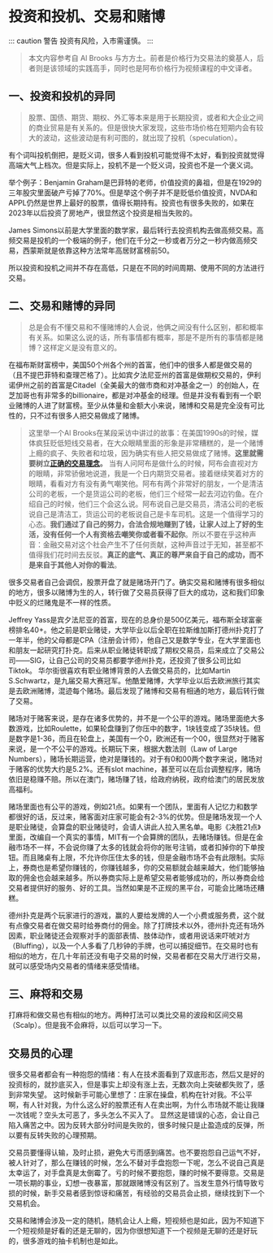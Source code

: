 # 投资和投机、交易和赌博

::: caution 警告
 投资有风险，入市需谨慎。
:::


> 本文内容参考自 Al Brooks 与方方土。前者是价格行为交易法的奠基人，后者则是该领域的实践高手，同时也是阿布价格行为视频课程的中文译者。

## 一、投资和投机的异同

> 股票、国债、期货、期权、外汇等本来是用于长期投资，或者和大企业之间的商业贸易是有关系的。但是很快大家发现，这些市场价格在短期内会有较大的波动，这些波动是有利可图的，就出现了投机（speculation）。

有个词叫投机倒把，是贬义词，很多人看到投机可能觉得不太好，看到投资就觉得高端大气上档次。但是实际上，投机不是一个贬义词，投资也不是一个褒义词。

举个例子：Benjamin Graham是巴菲特的老师，价值投资的鼻祖，但是在1929的三年股灾里面破产亏掉了70%。但是举这个例子并不是贬低价值投资，NVDA和APPL仍然是世界上最好的股票，值得长期持有。投资也有很多失败的，如果在2023年以后投资了房地产，很显然这个投资是相当失败的。

James Simons以前是大学里面的数学家，最后转行去投资机构去做高频交易。高频交易是投机的一个极端的例子，他们在千分之一秒或者万分之一秒内做高频交易，西蒙斯就是依靠这种方法常年高居财富榜前50。

所以投资和投机之间并不存在高低，只是在不同的时间周期、使用不同的方法进行交易。



## 二、交易和赌博的异同

> 总是会有不懂交易和不懂赌博的人会说，他俩之间没有什么区别，都和概率有关系。如果这么说的话，所有事情都有概率，那是不是所有的事情都是赌博？这样定义是没有意义的。

在福布斯财富榜中，美国50个州各个州的首富，他们中的很多人都是做交易的（且不提巴菲特和查理芒格了）。比如宾夕法尼亚州的首富是做期权交易的，伊利诺伊州之前的首富是Citadel（全美最大的做市商和对冲基金之一）的创始人，在芝加哥也有非常多的billionaire，都是对冲基金的经理。但是并没有看到有一个职业赌博的人进了财富榜。至少从体量和金额大小来说，赌博和交易是完全没有可比性的，只不过有很多人把交易做成了赌博。

> 这里举一个Al Brooks在某段采访中讲过的故事：在美国1990s的时候，媒体疯狂贬低短线交易者，在大众眼睛里面的形象是非常糟糕的，是一个赌博上瘾的疯子、失败者和垃圾，因为确实有些人把交易做成了赌博。**这里就需要树立[正确的交易理念](https://weiser.fun/trade/basics/trading-mindset.html)。** 当有人问阿布是做什么的时候，阿布会直视对方的眼睛，非常骄傲地说道，我是一个日内期货交易者。接着继续笑着对方的眼睛，看看对方有没有勇气嘲笑他。阿布有两个非常好的朋友，一个是清洁公司的老板，一个是货运公司的老板，他们三个经常一起去河边钓鱼。在介绍自己的时候，他们三个会这么说。阿布说自己是交易员，清洁公司的老板说自己是清洁工，货运公司的老板说自己是卡车司机。这是一个值得学习的心态。**我们通过了自己的努力，合法合规地赚到了钱，让家人过上了好的生活，没有任何一个人有资格去嘲笑你或者看不起你**。所以不要在乎这种声音：金融交易对这个社会产生不了任何贡献，这种声音过于无知，甚至都不值得我们花时间去反驳。**真正的底气、真正的尊严来自于自己的成功，而不是来自于其他人对你的看法**。

很多交易者自己会调侃，股票开盘了就是赌场开门了。确实交易和赌博有很多相似的地方，很多以赌博为生的人，转行做了交易员获得了巨大的成功，这和我们印象中贬义的烂赌鬼是不一样的性质。

Jeffrey Yass是宾夕法尼亚的首富，现在的总身价是500亿美元，福布斯全球富豪榜排名40+。他之前是职业赌徒，大学毕业以后全职在拉斯维加斯打德州扑克打了一年半，他的父母都是CPA（注册会计师），他自己又是数学专业，在大学里面也和朋友一起研究打扑克。后来从职业赌徒转职成了期权交易员，后来成立了交易公司——SIG，让自己公司的交易员都要学德州扑克，还投资了很多公司比如Tiktok。
华尔街很喜欢有职业赌博背景的人去做交易员的，比如Martin S.Schwartz，是九届交易大赛冠军。他酷爱赌博，大学毕业以后去欧洲旅行其实是去欧洲赌博，混迹每个赌场。最后发现了赌博和交易有相通的地方，最后转行做了交易。

赌场对于赌客来说，是存在诸多优势的，并不是一个公平的游戏。赌场里面绝大多数游戏，比如Roulette，如果轮盘赚到了你压中的数字，1块钱变成了35块钱。但是数字是1-36，而且在轮盘上，美国有一个0，欧洲还有一个00，很显然对于赌客来说，是一个不公平的游戏。长期玩下来，根据大数法则（Law of Large Numbers），赌场长期运营，绝对是赚钱的。对于有0和00两个数字来说，赌场对于赌客的优势大约是5.2%。还有slot machine，甚至可以在后台调整程序，赌场依旧是稳赚不赔。所以在澳门，赌场赚了钱，给政府纳税，政府给澳门的居民发放高福利。

赌场里面也有公平的游戏，例如21点。如果有一个团队，里面有人记忆力和数学都很好的话，反过来，赌客面对庄家可能会有2-3%的优势。但是赌场发现一个人是职业赌徒，会算盘的职业赌徒时，会请人讲此人拉入黑名单。电影《决胜21点》里面，改编自一个真实的事情，MIT有一个会算牌的团队，去赌场赚钱。但是在金融市场不一样，不会说你赚了太多的钱就会将你的账号注销，或者扣掉你的下单按钮。而且赌桌有上限，不允许你压住太多的钱，但是金融市场不会有此限制。实际上，券商也是希望你赚钱的，你赚钱越多，你的交易额就会越来越大，他们能够抽取的佣金也会越来越多。所以券商实际上是希望交易者能够成功的，所以券商会给交易者提供好的服务、好的工具。当然如果是不正规的黑平台，可能会比赌场还糟糕。

德州扑克是两个玩家进行的游戏，赢的人要给发牌的人一个小费或服务费，这个就有点像交易者在做交易时给券商付的佣金。除了打牌技术以外，德州扑克还有场外因素，职业赌徒还会观察对手的面部表情、肢体动作，或者用说话来吓唬对方（Bluffing），以及一个人多看了几秒钟的手牌，也可以捕捉细节。在交易时也有相似的地方，在几十年前还没有电子交易的时候，交易者都在交易大厅进行交易，就可以感受场内交易者的情绪来感受情绪。

## 三、麻将和交易
打麻将和做交易也有相似的地方。两种打法可以类比交易的波段和区间交易（Scalp）。但是我不会麻将，以后可以学习一下。

## 交易员的心理
很多交易者都会有一种抱怨的情绪：有人在技术面看到了双底形态，然后又是好的投资标的，就抄底买入，但是事实上却没有涨上去，无数次向上突破都失败了，感到非常失望。
这时候新手可能心里想了：庄家在操盘，机构在针对我。不公平啊，有人针对我，为什么这么好的股票还有人在卖出啊，为什么市场就不能让我赚一次钱呢？空头太可恶了，多头怎么不买入了。
显然这是错误的心态，会让自己陷入痛苦之中。因为反转大部分时间是失败的，很多时候只是止盈造成的反弹，所以要有反转失败的心理预期。

交易员要懂得认输，及时止损，避免大亏而感到痛苦。也不要抱怨自己运气不好，被人针对了，那么在赚钱的时候，怎么不替对手盘抱怨一下呢，怎么不说自己真是太幸运了，对手盘真是太倒霉了。亏的时候不要抱怨，赚的时候不要得意。交易是一项长期的事业，幻想一夜暴富，那就跟赌博没有区别了。当发生意外行情导致亏损的时候，新手交易者感到惊讶和痛苦，有经验的交易员会止损，继续找到下一个交易机会。

交易和赌博会涉及一定的随机，随机会让人上瘾，短视频也是如此，因为不知道下一个短视频是好看的还是无聊的，因为你很想知道下一个视频是无聊的还是好玩的，很多游戏的抽卡机制也是如此。